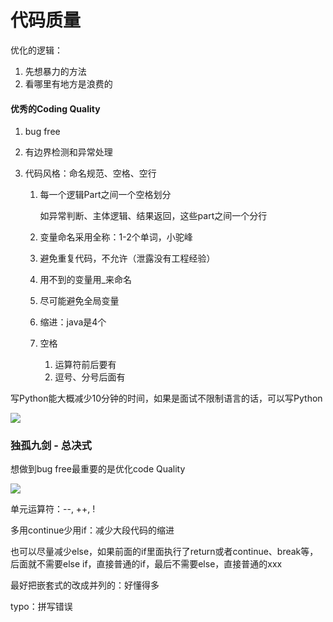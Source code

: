 # 代码质量

优化的逻辑：

1. 先想暴力的方法
2. 看哪里有地方是浪费的





#### 优秀的Coding Quality

1. bug free

2. 有边界检测和异常处理

3. 代码风格：命名规范、空格、空行

   1. 每一个逻辑Part之间一个空格划分

      如异常判断、主体逻辑、结果返回，这些part之间一个分行

   2. 变量命名采用全称：1-2个单词，小驼峰

   3. 避免重复代码，不允许（泄露没有工程经验）

   4. 用不到的变量用_来命名

   5. 尽可能避免全局变量

   6. 缩进：java是4个

   7. 空格

      1. 运算符前后要有
      2. 逗号、分号后面有

写Python能大概减少10分钟的时间，如果是面试不限制语言的话，可以写Python

![](https://xingqiu-tuchuang-1256524210.cos.ap-shanghai.myqcloud.com/3978/%E6%88%AA%E5%B1%8F2022-07-09%2013.26.10.png)





### 独孤九剑 - 总决式

想做到bug free最重要的是优化code Quality

![](https://xingqiu-tuchuang-1256524210.cos.ap-shanghai.myqcloud.com/3978/%E6%88%AA%E5%B1%8F2022-07-09%2013.37.10.png)

单元运算符：--, ++, !



多用continue少用if：减少大段代码的缩进

也可以尽量减少else，如果前面的if里面执行了return或者continue、break等，后面就不需要else if，直接普通的if，最后不需要else，直接普通的xxx

最好把嵌套式的改成并列的：好懂得多

typo：拼写错误